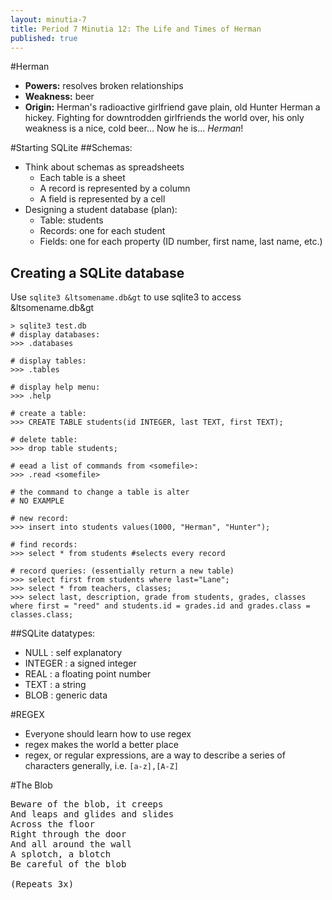 ```yaml
---
layout: minutia-7
title: Period 7 Minutia 12: The Life and Times of Herman
published: true
---
```



#Herman
- **Powers:** resolves broken relationships
- **Weakness:** beer
- **Origin:** Herman's radioactive girlfriend gave plain, old Hunter Herman a hickey. Fighting for downtrodden girlfriends the world over, his only weakness is a nice, cold beer... Now he is... *Herman*!

#Starting SQLite
##Schemas:
* Think about schemas as spreadsheets
  * Each table is a sheet
  * A record is represented by a column
  * A field is represented by a cell
* Designing a student database (plan):
  * Table: students
  * Records: one for each student
  * Fields: one for each property (ID number, first name, last name, etc.)

## Creating a SQLite database
Use <code>sqlite3 &ltsomename.db&gt</code> to use sqlite3 to access &ltsomename.db&gt

    > sqlite3 test.db
    # display databases:
    >>> .databases
    
    # display tables:
    >>> .tables

    # display help menu:
    >>> .help

    # create a table:
    >>> CREATE TABLE students(id INTEGER, last TEXT, first TEXT);

    # delete table:
    >>> drop table students;

    # eead a list of commands from <somefile>:
    >>> .read <somefile>

    # the command to change a table is alter
    # NO EXAMPLE

    # new record:
    >>> insert into students values(1000, "Herman", "Hunter");

    # find records:
    >>> select * from students #selects every record
    
    # record queries: (essentially return a new table)
    >>> select first from students where last="Lane";
    >>> select * from teachers, classes;
    >>> select last, description, grade from students, grades, classes where first = "reed" and students.id = grades.id and grades.class = classes.class;


##SQLite datatypes:
* NULL : self explanatory
* INTEGER : a signed integer
* REAL : a floating point number
* TEXT : a string
* BLOB : generic data


#REGEX
* Everyone should learn how to use regex
* regex makes the world a better place
* regex, or regular expressions, are a way to describe a series of characters generally, i.e. <code>[a-z],[A-Z]</code>

#The Blob
<pre>
Beware of the blob, it creeps 
And leaps and glides and slides 
Across the floor 
Right through the door 
And all around the wall 
A splotch, a blotch 
Be careful of the blob 

(Repeats 3x)
</pre>